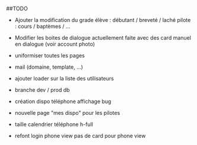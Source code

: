 ##TODO

- Ajouter la modification du grade
    élève : débutant / breveté / laché
    pilote : cours / baptèmes / ...

- Modifier les boites de dialogue actuellement faite avec des card manuel en dialogue (voir account photo)

- uniformiser toutes les pages

- mail (domaine, template, ...)

- ajouter loader sur la liste des utilisateurs

- branche dev / prod db

- création dispo téléphone affichage bug

- nouvelle page "mes dispo" pour les pilotes

- taille calendrier téléphone h-full

- refont login phone view pas de card pour phone view